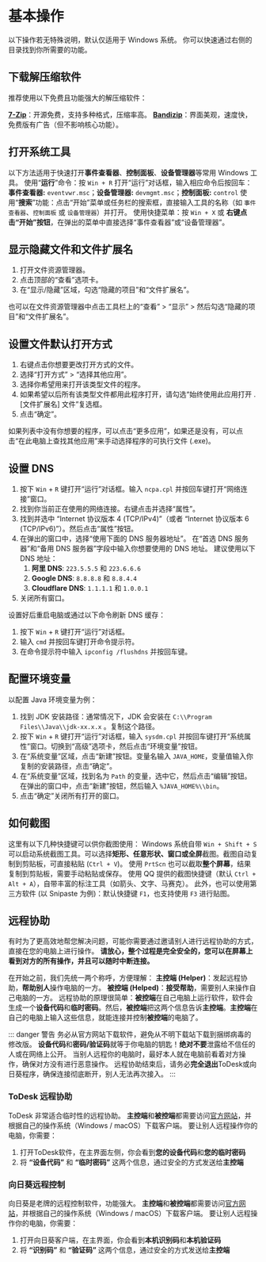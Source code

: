 # 基本操作

以下操作若无特殊说明，默认仅适用于 Windows 系统。
你可以快速通过右侧的目录找到你所需要的功能。

## 下载解压缩软件

推荐使用以下免费且功能强大的解压缩软件：

[**7-Zip**](https://www.7-zip.org/)：开源免费，支持多种格式，压缩率高。
[**Bandizip**](https://www.bandisoft.com/bandizip/)：界面美观，速度快，免费版有广告（但不影响核心功能）。

## 打开系统工具

以下方法适用于快速打开**事件查看器**、**控制面板**、**设备管理器**等常用 Windows 工具。
使用“**运行**”命令：按 `Win + R` 打开“运行”对话框，输入相应命令后按回车：**事件查看器:** `eventvwr.msc`；**设备管理器:** `devmgmt.msc`；**控制面板:** `control`
使用“**搜索**”功能：点击“开始”菜单或任务栏的搜索框，直接输入工具的名称（如 `事件查看器`、`控制面板` 或 `设备管理器`）并打开。
使用快捷菜单：按 `Win + X` 或 **右键点击“开始”按钮**，在弹出的菜单中直接选择“事件查看器”或“设备管理器”。

## 显示隐藏文件和文件扩展名

1. 打开文件资源管理器。
2. 点击顶部的“查看”选项卡。
3. 在“显示/隐藏”区域，勾选“隐藏的项目”和“文件扩展名”。

也可以在文件资源管理器中点击工具栏上的“查看” > “显示” > 然后勾选“隐藏的项目”和“文件扩展名”。

## 设置文件默认打开方式

1. 右键点击你想要更改打开方式的文件。
2. 选择“打开方式” > “选择其他应用”。
3. 选择你希望用来打开该类型文件的程序。
4. 如果希望以后所有该类型文件都用此程序打开，请勾选“始终使用此应用打开 .[文件扩展名] 文件”复选框。
5. 点击“确定”。

如果列表中没有你想要的程序，可以点击“更多应用”，如果还是没有，可以点击“在此电脑上查找其他应用”来手动选择程序的可执行文件 (.exe)。

## 设置 DNS

1. 按下 `Win` + `R` 键打开“运行”对话框。输入 `ncpa.cpl` 并按回车键打开“网络连接”窗口。
2. 找到你当前正在使用的网络连接。右键点击并选择“属性”。
3. 找到并选中 “Internet 协议版本 4 (TCP/IPv4)”（或者 “Internet 协议版本 6 (TCP/IPv6)”）。然后点击“属性”按钮。
4. 在弹出的窗口中，选择“使用下面的 DNS 服务器地址”。
    在“首选 DNS 服务器”和“备用 DNS 服务器”字段中输入你想要使用的 DNS 地址。
    建议使用以下 DNS 地址：
    1. **阿里 DNS**: `223.5.5.5` 和 `223.6.6.6`
    2. **Google DNS**: `8.8.8.8` 和 `8.8.4.4`
    3. **Cloudflare DNS**: `1.1.1.1` 和 `1.0.0.1`
5. 关闭所有窗口。

设置好后重启电脑或通过以下命令刷新 DNS 缓存：

1. 按下 `Win` + `R` 键打开“运行”对话框。
2. 输入 `cmd` 并按回车键打开命令提示符。
3. 在命令提示符中输入 `ipconfig /flushdns` 并按回车键。

## 配置环境变量

以配置 Java 环境变量为例：

1. 找到 JDK 安装路径：通常情况下，JDK 会安装在 `C:\\Program Files\\Java\\jdk-xx.x.x` 。复制这个路径。
2. 按下 `Win` + `R` 键打开“运行”对话框，输入 `sysdm.cpl` 并按回车键打开“系统属性”窗口。切换到“高级”选项卡，然后点击“环境变量”按钮。
3. 在“系统变量”区域，点击“新建”按钮。变量名输入 `JAVA_HOME`，变量值输入你复制的安装路径，点击“确定”。
4. 在“系统变量”区域，找到名为 `Path` 的变量，选中它，然后点击“编辑”按钮。在弹出的窗口中，点击“新建”按钮，然后输入 `%JAVA_HOME%\\bin`。
5. 点击“确定”关闭所有打开的窗口。

## 如何截图

这里有以下几种快捷键可以供你截图使用：
Windows 系统自带 `Win + Shift + S` 可以启动系统截图工具。可以选择**矩形、任意形状、窗口或全屏**截图。截图自动复制到剪贴板，可直接粘贴 (`Ctrl + V`)。
使用 `PrtScn` 也可以截取**整个屏幕**，结果复制到剪贴板，需要手动粘贴或保存。
使用 QQ 提供的截图快捷键（默认 `Ctrl + Alt + A`），自带丰富的标注工具（如箭头、文字、马赛克）。
此外，也可以使用第三方软件 (以 Snipaste 为例)：默认快捷键 `F1`，也支持使用 `F3` 进行贴图。

## 远程协助

有时为了更高效地帮您解决问题，可能你需要通过邀请别人进行远程协助的方式，直接在您的电脑上进行操作。
**请放心，整个过程是完全安全的，您可以在屏幕上看到对方的所有操作，并且可以随时中断连接。**

在开始之前，我们先统一两个称呼，方便理解：
**主控端 (Helper)**：发起远程协助，**帮助别人**操作电脑的一方。
**被控端 (Helped)**：**接受帮助**，需要别人来操作自己电脑的一方。
远程协助的原理很简单：**被控端**在自己电脑上运行软件，软件会生成一个**设备代码**和**临时密码**。然后，**被控端**把这两个信息告诉**主控端**。**主控端**在自己的电脑上输入这些信息，就能连接并控制**被控端**的电脑了。

::: danger 警告
务必从官方网站下载软件，避免从不明下载站下载到捆绑病毒的修改版。
**设备代码**和**密码/验证码**就等于你电脑的钥匙！**绝对不要**泄露给不信任的人或在网络上公开。
当别人远程你的电脑时，最好本人就在电脑前看着对方操作，确保对方没有进行恶意操作。
远程协助结束后，请务必**完全退出**ToDesk或向日葵程序，确保连接彻底断开，别人无法再次接入。
:::

### ToDesk 远程协助

ToDesk 非常适合临时性的远程协助。
**主控端**和**被控端**都需要访问[官方网站](https://www.todesk.com/)，并根据自己的操作系统（Windows / macOS）下载客户端。
要让别人远程操作你的电脑，你需要：

1. 打开ToDesk软件，在主界面左侧，你会看到**您的设备代码**和**您的临时密码**
2. 将 **“设备代码”** 和 **“临时密码”** 这两个信息，通过安全的方式发送给**主控端**

### 向日葵远程控制

向日葵是老牌的远程控制软件，功能强大。
**主控端**和**被控端**都需要访问[官方网站](https://sunlogin.oray.com/)，并根据自己的操作系统（Windows / macOS）下载客户端。
要让别人远程操作你的电脑，你需要：

1. 打开向日葵客户端，在主界面，你会看到**本机识别码**和**本机验证码**
2. 将 **“识别码”** 和 **“验证码”** 这两个信息，通过安全的方式发送给**主控端**
